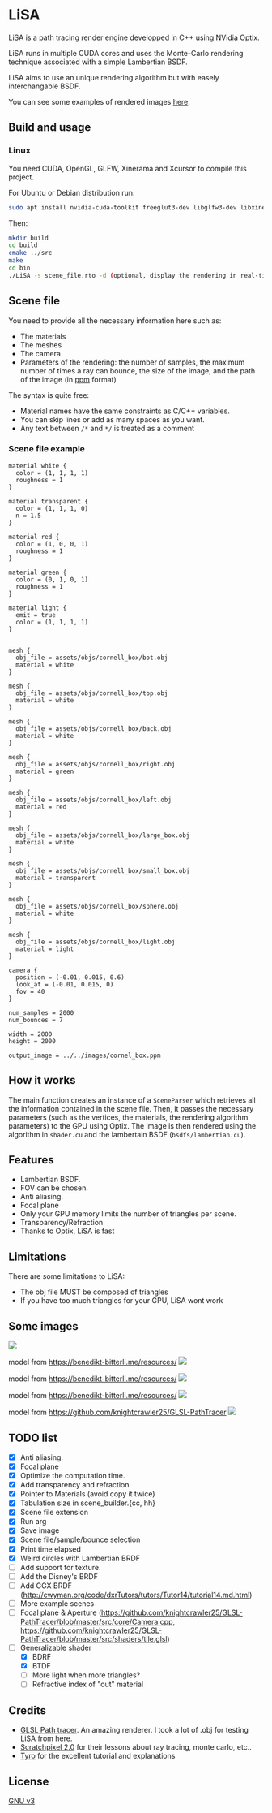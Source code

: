 # LiSA

LiSA is a path tracing render engine developped in C++ using NVidia Optix.

LiSA runs in multiple CUDA cores and uses the Monte-Carlo rendering technique associated with a simple Lambertian BSDF.

LiSA aims to use an unique rendering algorithm but with easely interchangable BSDF.

You can see some examples of rendered images [here](#Some-images).

## Build and usage

### Linux
You need CUDA, OpenGL, GLFW, Xinerama and Xcursor to compile this project.

For Ubuntu or Debian distribution run: 
```bash
sudo apt install nvidia-cuda-toolkit freeglut3-dev libglfw3-dev libxinerama-dev libxcursor-dev
```

Then:
```bash
mkdir build
cd build
cmake ../src
make
cd bin
./LiSA -s scene_file.rto -d (optional, display the rendering in real-time)
```

## Scene file
You need to provide all the necessary information here such as:
- The materials
- The meshes
- The camera
- Parameters of the rendering: the number of samples,
  the maximum number of times a ray can bounce, the size of the image,
  and the path of the image (in [ppm](https://fr.wikipedia.org/wiki/Portable_pixmap) format)

The syntax is quite free: 
- Material names have the same constraints as C/C++ variables.
- You can skip lines or add as many spaces as you want.
- Any text between ```/*``` and ```*/``` is treated as a comment

### Scene file example
```
material white {
  color = (1, 1, 1, 1)
  roughness = 1
}

material transparent {
  color = (1, 1, 1, 0)
  n = 1.5
}

material red {
  color = (1, 0, 0, 1)
  roughness = 1
}

material green {
  color = (0, 1, 0, 1)
  roughness = 1
}

material light {
  emit = true
  color = (1, 1, 1, 1)
}


mesh {
  obj_file = assets/objs/cornell_box/bot.obj
  material = white
}

mesh {
  obj_file = assets/objs/cornell_box/top.obj
  material = white
}

mesh {
  obj_file = assets/objs/cornell_box/back.obj
  material = white
}

mesh {
  obj_file = assets/objs/cornell_box/right.obj
  material = green
}

mesh {
  obj_file = assets/objs/cornell_box/left.obj
  material = red
}

mesh {
  obj_file = assets/objs/cornell_box/large_box.obj
  material = white
}

mesh {
  obj_file = assets/objs/cornell_box/small_box.obj
  material = transparent
}

mesh {
  obj_file = assets/objs/cornell_box/sphere.obj
  material = white
}

mesh {
  obj_file = assets/objs/cornell_box/light.obj
  material = light
}

camera {
  position = (-0.01, 0.015, 0.6)
  look_at = (-0.01, 0.015, 0)
  fov = 40
}

num_samples = 2000
num_bounces = 7

width = 2000
height = 2000

output_image = ../../images/cornel_box.ppm
```

## How it works
The main function creates an instance of a `SceneParser` which retrieves
all the information contained in the scene file. Then, it passes
the necessary parameters (such as the vertices, the materials, the rendering algorithm parameters)
to the GPU using Optix. The image is then rendered using the algorithm in `shader.cu` and the
lambertain BSDF (`bsdfs/lambertian.cu`).

## Features
- Lambertian BSDF.
- FOV can be chosen.
- Anti aliasing.
- Focal plane
- Only your GPU memory limits the number of triangles per scene.
- Transparency/Refraction
- Thanks to Optix, LiSA is fast

## Limitations
There are some limitations to LiSA:
- The obj file MUST be composed of triangles
- If you have too much triangles for your GPU, LiSA wont work

## Some images
![](img/cornel_box.png)

model from https://benedikt-bitterli.me/resources/
![](img/dragon_glass.png)

model from https://benedikt-bitterli.me/resources/
![](img/dragon_glass_yellow.png)

model from https://benedikt-bitterli.me/resources/
![](img/spaceship.png)

model from https://github.com/knightcrawler25/GLSL-PathTracer
![](img/tropical_island.png)

## TODO list
- [x] Anti aliasing.
- [x] Focal plane
- [x] Optimize the computation time.
- [x] Add transparency and refraction.
- [x] Pointer to Materials (avoid copy it twice)
- [x] Tabulation size in scene_builder.{cc, hh}
- [x] Scene file extension
- [x] Run arg
- [x] Save image
- [x] Scene file/sample/bounce selection
- [x] Print time elapsed
- [x] Weird circles with Lambertian BRDF
- [ ] Add support for texture.
- [ ] Add the Disney's BRDF
- [ ] Add GGX BRDF (http://cwyman.org/code/dxrTutors/tutors/Tutor14/tutorial14.md.html)
- [ ] More example scenes
- [ ] Focal plane & Aperture (https://github.com/knightcrawler25/GLSL-PathTracer/blob/master/src/core/Camera.cpp, https://github.com/knightcrawler25/GLSL-PathTracer/blob/master/src/shaders/tile.glsl)
- [ ] Generalizable shader
  - [x] BDRF
  - [x] BTDF
  - [ ] More light when more triangles?
  - [ ] Refractive index of "out" material

## Credits
- [GLSL Path tracer](https://github.com/knightcrawler25/GLSL-PathTracer). An amazing renderer. I took a lot of .obj for testing LiSA from here. 
- [Scratchpixel 2.0](https://www.scratchapixel.com/) for their lessons about ray tracing, monte carlo, etc..
- [Tyro](https://wwwtyro.net/2018/02/25/caffeine.html) for the excellent tutorial and explanations
## License
[GNU v3](https://choosealicense.com/licenses/gpl-3.0/)

